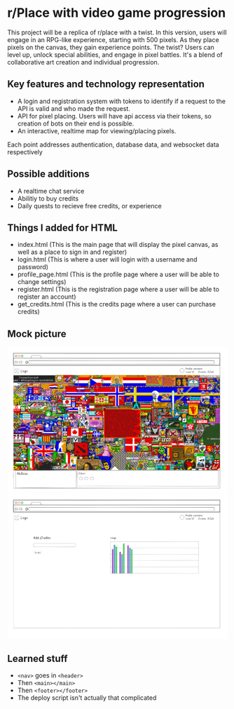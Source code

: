 # r/Place with video game progression

This project will be a replica of r/place with a twist. In this version, users will engage in an RPG-like experience, starting with 500 pixels. As they place pixels on the canvas, they gain experience points. The twist? Users can level up, unlock special abilities, and engage in pixel battles. It's a blend of collaborative art creation and individual progression.

## Key features and technology representation

- A login and registration system with tokens to identify if a request to the API is valid and who made the request.
- API for pixel placing. Users will have api access via their tokens, so creation of bots on their end is possible.
- An interactive, realtime map for viewing/placing pixels.

Each point addresses authentication, database data, and websocket data respectively

## Possible additions

- A realtime chat service
- Abilitiy to buy credits
- Daily quests to recieve free credits, or experience

## Things I added for HTML
- index.html (This is the main page that will display the pixel canvas, as well as a place to sign in and register)
- login.html (This is where a user will login with a username and password)
- profile_page.html (This is the profile page where a user will be able to change settings)
- register.html (This is the registration page where a user will be able to register an account)
- get_credits.html (This is the credits page where a user can purchase credits)

## Mock picture

![](mock1.png)
![](mock2.png)

## Learned stuff

- `<nav>` goes in `<header>`
- Then `<main></main>`
- Then `<footer></footer>`
- The deploy script isn't actually that complicated

